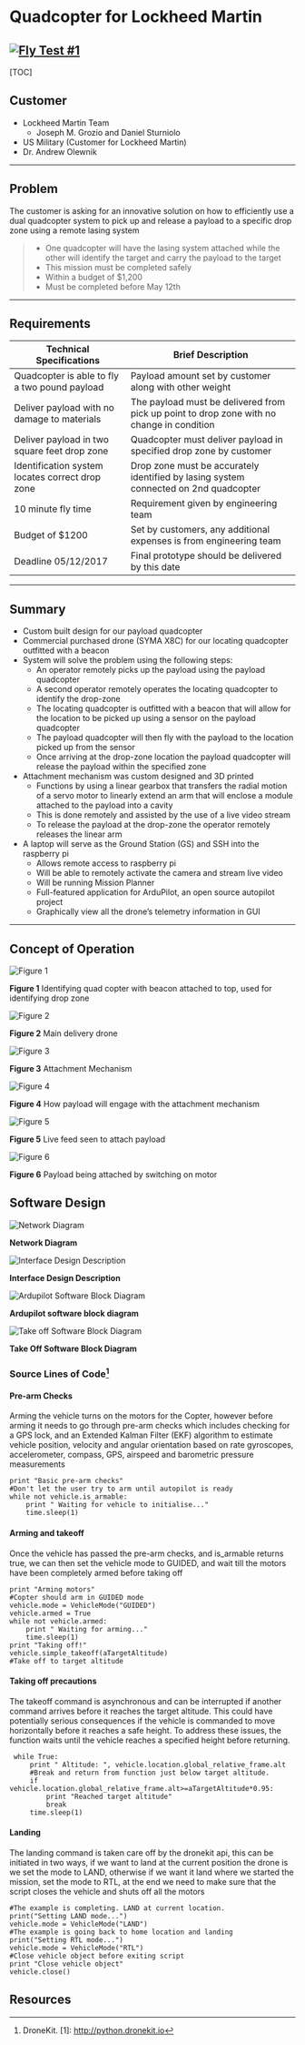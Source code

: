 Quadcopter for Lockheed Martin
===================

[![Fly Test #1](http://i.imgur.com/DZ6Zg8d.jpg)](https://youtu.be/pdV8AvQczOo "Fly Test #1")
----------

[TOC]

Customer
----------
- Lockheed Martin Team
	- Joseph M. Grozio and Daniel Sturniolo
- US Military (Customer for Lockheed Martin)
- Dr. Andrew Olewnik

----------

Problem
-------------

The customer is asking for an innovative solution on how to efficiently use a dual quadcopter system to pick up and release a payload to a specific drop zone using a remote lasing system
  > - One quadcopter will have the lasing system attached while the other will identify the target and carry the payload to the target
  > - This mission must be completed safely
  > - Within a budget of $1,200
  > - Must be completed before May 12th

----------
Requirements
-------------------
Technical Specifications     | Brief Description
-------- | ---
Quadcopter is able to fly a two pound payload | Payload amount set by customer along with other weight
Deliver payload with no damage to materials    | The payload must be delivered from pick up point to drop zone with no change in condition
Deliver payload in two square feet drop zone     | Quadcopter must deliver payload in specified drop zone by customer
Identification system locates correct drop zone | Drop zone must be accurately identified by lasing system connected on 2nd quadcopter
10 minute fly time | Requirement given by engineering team
Budget of $1200 | Set by customers, any additional expenses is from engineering team
Deadline 05/12/2017 | Final prototype should be delivered by this date


----------


Summary
-------------

- Custom built design for our payload quadcopter
- Commercial purchased drone (SYMA X8C) for our locating quadcopter outfitted with a beacon
- System will solve the problem using the following steps:
	- An operator remotely picks up the payload using the payload quadcopter
	- A second operator remotely operates the locating quadcopter to identify the drop-zone
	- The locating quadcopter is outfitted with a beacon that will allow for the location to be picked up using
a sensor on the payload quadcopter
	- The payload quadcopter will then fly with the payload to the location picked up from the sensor
	- Once arriving at the drop-zone location the payload quadcopter will release the payload within the
specified zone
- Attachment mechanism was custom designed and 3D printed
	- Functions by using a linear gearbox that transfers the radial motion of a servo motor to linearly extend
an arm that will enclose a module attached to the payload into a cavity
	- This is done remotely and assisted by the use of a live video stream
	- To release the payload at the drop-zone the operator remotely releases the linear arm
- A laptop will serve as the Ground Station (GS) and SSH into the raspberry pi
	- Allows remote access to raspberry pi
	- Will be able to remotely activate the camera and stream live video
	- Will be running Mission Planner
	- Full-featured application for ArduPilot, an open source autopilot project
	- Graphically view all the drone’s telemetry information in GUI

----------


Concept of Operation
--------------------

![Figure 1](http://i.imgur.com/WC13b8N.png?1 "Fig 1")

**Figure 1** Identifying quad copter with beacon attached to top, used for identifying drop zone

![Figure 2](http://i.imgur.com/AzgY8Aa.png?1 "Fig 2")

**Figure 2** Main delivery drone

![Figure 3](http://i.imgur.com/tdDv2jJ.png "Fig 3")

**Figure 3** Attachment Mechanism

![Figure 4](http://i.imgur.com/yw3Le9E.png "Fig 4")

**Figure 4** How payload will engage with the attachment mechanism

![Figure 5](http://i.imgur.com/f53D2HV.png "Fig 5")

**Figure 5** Live feed seen to attach payload

![Figure 6](http://i.imgur.com/nDAR6YQ.png "Fig 6")

**Figure 6** Payload being attached by switching on motor

Software Design
---------------
![Network Diagram](img/Network_Diagram.jpg)

**Network Diagram**

![Interface Design Description](img/quadcopter_SW_BD.jpg)

**Interface Design Description**

![Ardupilot Software Block Diagram](img/arduPilot_block_diagram.jpg)

**Ardupilot software block diagram**

![Take off Software Block Diagram](http://i.imgur.com/voCKQRu.png?1)

**Take Off Software Block Diagram**

### Source Lines of Code[^footnote]
#### Pre-arm Checks
Arming the vehicle turns on the motors for the Copter, however before arming it needs to go through pre-arm checks which includes checking for a GPS lock, and an Extended Kalman Filter (EKF) algorithm to estimate vehicle position, velocity and angular orientation based on rate gyroscopes, accelerometer, compass, GPS, airspeed and barometric pressure measurements

    print "Basic pre-arm checks"
    #Don't let the user try to arm until autopilot is ready
    while not vehicle.is_armable:
	    print " Waiting for vehicle to initialise..."
	    time.sleep(1)

#### Arming and takeoff
Once the vehicle has passed the pre-arm checks, and is_armable returns true, we can then set the vehicle mode to GUIDED, and wait till the motors have been completely armed before taking off

	print "Arming motors"
    #Copter should arm in GUIDED mode
    vehicle.mode = VehicleMode("GUIDED")
    vehicle.armed = True
    while not vehicle.armed:
	    print " Waiting for arming..."
	    time.sleep(1)
    print "Taking off!"
    vehicle.simple_takeoff(aTargetAltitude) 
    #Take off to target altitude

#### Taking off precautions 
The takeoff command is asynchronous and can be interrupted if another command arrives before it reaches the target altitude. This could have potentially serious consequences if the vehicle is commanded to move horizontally before it reaches a safe height. To address these issues, the function waits until the vehicle reaches a specified height before returning.

	 while True:
	     print " Altitude: ", vehicle.location.global_relative_frame.alt
		 #Break and return from function just below target altitude.
		 if vehicle.location.global_relative_frame.alt>=aTargetAltitude*0.95:
		     print "Reached target altitude"
		     break
	     time.sleep(1)

#### Landing 
The landing command is taken care off by the dronekit api, this can be initiated in two ways, if we want to land at the current position the drone is we set the mode to LAND, otherwise if we want it land where we started the mission, set the mode to RTL, at the end we need to make sure that the script closes the vehicle and shuts off all the motors

    #The example is completing. LAND at current location.
    print("Setting LAND mode...")
    vehicle.mode = VehicleMode("LAND")
    #The example is going back to home location and landing
    print("Setting RTL mode...")
    vehicle.mode = VehicleMode("RTL")
    #Close vehicle object before exiting script
    print "Close vehicle object"
    vehicle.close()
  
## Resources 
  [^footnote]: DroneKit.
  [1]: http://python.dronekit.io
